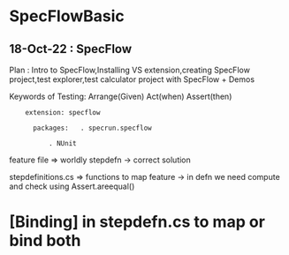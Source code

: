 # SpecFlowBasic


18-Oct-22 : SpecFlow
-------------------------------------
Plan : Intro to SpecFlow,Installing VS extension,creating SpecFlow project,test explorer,test calculator project with SpecFlow + Demos

Keywords of Testing: Arrange(Given)  Act(when)  Assert(then) 


	    extension: specflow

          packages:   . specrun.specflow

		      . NUnit

feature file => worldly stepdefn   	         -> correct solution

stepdefinitions.cs => functions to map feature   -> in defn we need compute and check using Assert.areequal()

# [Binding] in stepdefn.cs to map or bind both
